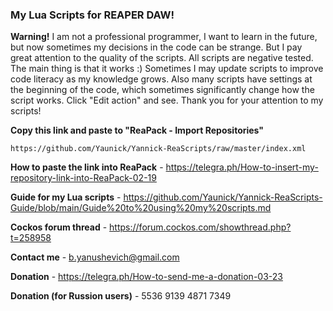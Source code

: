 ### **My Lua Scripts for REAPER DAW!**

**Warning!**
I am not a professional programmer, I want to learn in the future, but now sometimes my decisions in the code can be strange. But I pay great attention to the quality of the scripts. All scripts are negative tested. The main thing is that it works :) Sometimes I may update scripts to improve code literacy as my knowledge grows. Also many scripts have settings at the beginning of the code, which sometimes significantly change how the script works. Click "Edit action" and see. Thank you for your attention to my scripts!

**Copy this link and paste to "ReaPack - Import Repositories"**

```
https://github.com/Yaunick/Yannick-ReaScripts/raw/master/index.xml
```

**How to paste the link into ReaPack** - https://telegra.ph/How-to-insert-my-repository-link-into-ReaPack-02-19

**Guide for my Lua scripts** - https://github.com/Yaunick/Yannick-ReaScripts-Guide/blob/main/Guide%20to%20using%20my%20scripts.md

**Cockos forum thread** - https://forum.cockos.com/showthread.php?t=258958

**Contact me** - b.yanushevich@gmail.com

**Donation** - https://telegra.ph/How-to-send-me-a-donation-03-23

**Donation (for Russion users)** - 5536 9139 4871 7349
